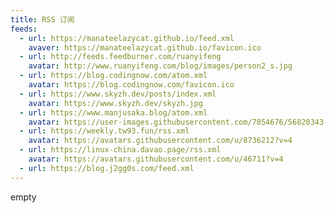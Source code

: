 ```yaml
---
title: RSS 订阅
feeds:
  - url: https://manateelazycat.github.io/feed.xml
    avaver: https://manateelazycat.github.io/favicon.ico
  - url: http://feeds.feedburner.com/ruanyifeng
    avatar: http://www.ruanyifeng.com/blog/images/person2_s.jpg
  - url: https://blog.codingnow.com/atom.xml
    avatar: https://blog.codingnow.com/favicon.ico
  - url: https://www.skyzh.dev/posts/index.xml
    avatar: https://www.skyzh.dev/skyzh.jpg
  - url: https://www.manjusaka.blog/atom.xml
    avatar: https://user-images.githubusercontent.com/7054676/56820343-2fe1b580-687e-11e9-8f6f-778df3a8eafd.png
  - url: https://weekly.tw93.fun/rss.xml
    avatar: https://avatars.githubusercontent.com/u/8736212?v=4
  - url: https://linux-china.davao.page/rss.xml
    avatar: https://avatars.githubusercontent.com/u/46711?v=4
  - url: https://blog.j2gg0s.com/feed.xml
---
```



empty
